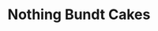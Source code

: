 ---
title: "Nothing Bundt Cakes"
url: /houston/nothing-bundt-cakes-northwest-freeway/
shop: Konditorei
---